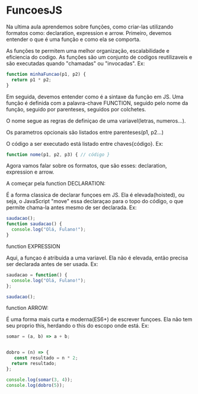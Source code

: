 # FuncoesJS

Na ultima aula aprendemos sobre funções, como criar-las utilizando formatos como: declaration, expression e arrow. Primeiro, devemos entender o que é uma função e como ela se comporta. 

As funções te permitem uma melhor organização, escalabilidade e eficiencia do codigo. As funções são um conjunto de codigos reutilizaveis e são executadas quando "chamadas" ou "invocadas". Ex:
```js
function minhaFuncao(p1, p2) {
  return p1 * p2;
}
```
Em seguida, devemos entender como é a sintaxe da função em JS. Uma função é definida com a palavra-chave FUNCTION, seguido pelo nome da função, seguido por parenteses, seguidos por colchetes.

O nome segue as regras de definiçao de uma variavel(letras, numeros...).

Os parametros opcionais são listados entre parenteses(p1, p2...)

O código a ser executado está listado entre chaves{código}. Ex:
```js
function nome(p1, p2, p3) { // código }
```
Agora vamos falar sobre os formatos, que são esses: declaration, expression e arrow.

A começar pela function DECLARATION:

É a forma classica de declarar funçoes em JS. Ela é elevada(hoisted), ou seja, o JavaScript "move" essa declaraçao para o topo do código, o que permite chama-la antes mesmo de ser declarada. Ex:
```js
saudacao(); 
function saudacao() {
  console.log("Olá, Fulano!");
}
```

function EXPRESSION

Aqui, a funçao é atribuida a uma variavel. Ela não é elevada, então precisa ser declarada antes de ser  usada. Ex:

```js
saudacao = function() {
  console.log("Olá, Fulano!");
};

saudacao();
```

function ARROW:


É uma forma mais curta e moderna(ES6+) de escrever funçoes. Ela não tem seu proprio this, herdando o this do escopo onde está. Ex:

```js
somar = (a, b) => a + b;


dobro = (n) => {
   const resultado = n * 2;
  return resultado;
};

console.log(somar(3, 4)); 
console.log(dobro(5));    

```









